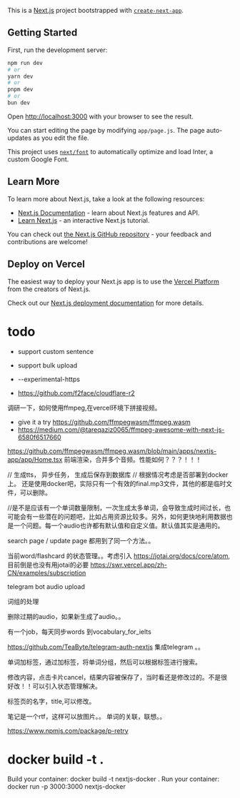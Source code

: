 This is a [Next.js](https://nextjs.org/) project bootstrapped with [`create-next-app`](https://github.com/vercel/next.js/tree/canary/packages/create-next-app).

## Getting Started

First, run the development server:

```bash
npm run dev
# or
yarn dev
# or
pnpm dev
# or
bun dev
```

Open [http://localhost:3000](http://localhost:3000) with your browser to see the result.

You can start editing the page by modifying `app/page.js`. The page auto-updates as you edit the file.

This project uses [`next/font`](https://nextjs.org/docs/basic-features/font-optimization) to automatically optimize and load Inter, a custom Google Font.

## Learn More

To learn more about Next.js, take a look at the following resources:

- [Next.js Documentation](https://nextjs.org/docs) - learn about Next.js features and API.
- [Learn Next.js](https://nextjs.org/learn) - an interactive Next.js tutorial.

You can check out [the Next.js GitHub repository](https://github.com/vercel/next.js/) - your feedback and contributions are welcome!

## Deploy on Vercel

The easiest way to deploy your Next.js app is to use the [Vercel Platform](https://vercel.com/new?utm_medium=default-template&filter=next.js&utm_source=create-next-app&utm_campaign=create-next-app-readme) from the creators of Next.js.

Check out our [Next.js deployment documentation](https://nextjs.org/docs/deployment) for more details.


# todo

- support custom sentence 
- support bulk upload 
- --experimental-https

- https://github.com/f2face/cloudflare-r2

调研一下，如何使用ffmpeg,在vercel环境下拼接视频。
- give it a try https://github.com/ffmpegwasm/ffmpeg.wasm 
- https://medium.com/@tareqaziz0065/ffmpeg-awesome-with-next-js-6580f6517660

https://github.com/ffmpegwasm/ffmpeg.wasm/blob/main/apps/nextjs-app/app/Home.tsx 前端渲染，合并多个音频。性能如何？？？！！！


// 生成tts， 异步任务， 生成后保存到数据库
// 根据情况考虑是否部署到docker上。
还是使用docker吧，实际只有一个有效的final.mp3文件，其他的都是临时文件，可以删除。

//是不是应该有一个单词数量限制，一次生成太多单词，会导致生成时间过长，也可能会有一些潜在的问题吧，比如占用资源比较多。另外，如何更快地利用数据也是一个问题。每一个audio也许都有默认值和自定义值。默认值其实是通用的。

search page / update page 都用到了同一个方法。。

当前word/flashcard 的状态管理。。考虑引入 https://jotai.org/docs/core/atom, 目前倒是也没有用jotai的必要
https://swr.vercel.app/zh-CN/examples/subscription

telegram bot 
audio upload 

词组的处理

删除过期的audio，如果新生成了audio。。

有一个job，每天同步words 到vocabulary_for_ielts

https://github.com/TeaByte/telegram-auth-nextjs 集成telegram 。。


单词加标签，通过加标签，将单词分组，然后可以根据标签进行搜索。

修改内容，点击卡片cancel，结果内容被保存了，当时看还是修改过的。不是很好改！！可以引入状态管理解决。

标签页的名字，title,可以修改。

笔记是一个rtf，这样可以放图片。。
单词的关联，联想。。 

https://www.npmjs.com/package/p-retry

# docker build -t .

Build your container: docker build -t nextjs-docker .
Run your container: docker run -p 3000:3000 nextjs-docker

